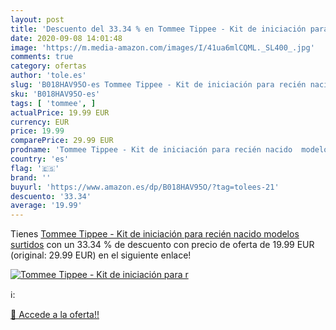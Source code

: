 ```yaml
---
layout: post
title: 'Descuento del 33.34 % en Tommee Tippee - Kit de iniciación para r'
date: 2020-09-08 14:01:48
image: 'https://m.media-amazon.com/images/I/41ua6mlCQML._SL400_.jpg'
comments: true
category: ofertas
author: 'tole.es'
slug: 'B018HAV95O-es Tommee Tippee - Kit de iniciación para recién nacido...'
sku: 'B018HAV95O-es'
tags: [ 'tommee', ]
actualPrice: 19.99 EUR
currency: EUR
price: 19.99
comparePrice: 29.99 EUR
prodname: 'Tommee Tippee - Kit de iniciación para recién nacido  modelos surtidos'
country: 'es'
flag: '🇪🇸'
brand: ''
buyurl: 'https://www.amazon.es/dp/B018HAV95O/?tag=tolees-21'
descuento: '33.34'
average: '19.99'
---
```


Tienes [Tommee Tippee - Kit de iniciación para recién nacido  modelos surtidos](https://www.amazon.es/dp/B018HAV95O/?tag=tolees-21) con un 33.34 % de descuento con precio de oferta de 19.99 EUR (original: 29.99 EUR) en el siguiente enlace!

[![Tommee Tippee - Kit de iniciación para r](https://m.media-amazon.com/images/I/41ua6mlCQML._SL400_.jpg)](https://www.amazon.es/dp/B018HAV95O/?tag=tolees-21)

ℹ️:


[🛒 Accede a la oferta!!](https://www.amazon.es/dp/B018HAV95O/?tag=tolees-21)
